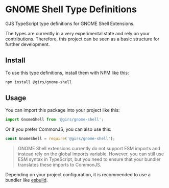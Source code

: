 
# GNOME Shell Type Definitions

GJS TypeScript type definitions for GNOME Shell Extensions.

The types are currently in a very experimental state and rely on your contributions. Therefore, this project can be seen as a basic structure for further development.

## Install

To use this type definitions, install them with NPM like this:
```bash
npm install @girs/gnome-shell
```

## Usage

You can import this package into your project like this:

```ts
import GnomeShell from '@girs/gnome-shell';
```

Or if you prefer CommonJS, you can also use this:

```ts
const GnomeShell = require('@girs/gnome-shell');
```

> GNOME Shell extensions currently do not support ESM imports and instead rely on the global imports variable. However, you can still use ESM syntax in TypeScript, but you need to ensure that your bundler translates these imports to CommonJS.

Depending on your project configuration, it is recommended to use a bundler like [esbuild](https://esbuild.github.io/).